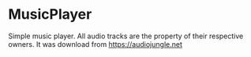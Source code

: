 # MusicPlayer
Simple music player.
All audio tracks are the property of their respective owners.
It was download from https://audiojungle.net
